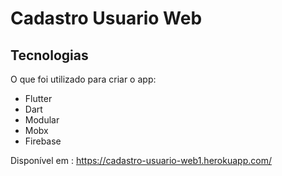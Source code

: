 # Cadastro Usuario Web


## Tecnologias

O que foi utilizado para criar o app:

- Flutter
- Dart
- Modular
- Mobx
- Firebase

Disponível em : https://cadastro-usuario-web1.herokuapp.com/
